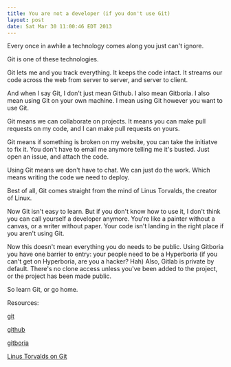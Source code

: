 ```yaml
---
title: You are not a developer (if you don't use Git)
layout: post
date: Sat Mar 30 11:00:46 EDT 2013
---
```


Every once in awhile a technology comes along you just can't ignore. 

Git is one of these technologies.

Git lets me and you track everything. It keeps the code intact. It streams our code across the web from server to server, and server to client.

And when I say Git, I don't just mean Github. I also mean Gitboria. I also mean using Git on your own machine. I mean using Git however you want to use Git.

Git means we can collaborate on projects. It means you can make pull requests on my code, and I can make pull requests on yours.

Git means if something is broken on my website, you can take the initiatve to fix it. You don't have to email me anymore telling me it's busted. Just open an issue, and attach the code.

Using Git means we don't have to chat. We can just do the work. Which means writing the code we need to deploy.

Best of all, Git comes straight from the mind of Linus Torvalds, the creator of Linux.

Now Git isn't easy to learn. But if you don't know how to use it, I don't think you can call yourself a developer anymore. You're like a painter without a canvas, or a writer without paper. Your code isn't landing in the right place if you aren't using Git.

Now this doesn't mean everything you do needs to be public. Using Gitboria you have one barrier to entry: your people need to be a Hyperboria (if you can't get on Hyperboria, are you a hacker? Hah) Also, Gitlab is private by default. There's no clone access unless you've been added to the project, or the project has been made public.

So learn Git, or go home.

Resources:

[git](http://git-scm.com/)

[github](http://github.com)

[gitboria](http://gitboria.com)

[Linus Torvalds on Git](http://www.youtube.com/watch?v=4XpnKHJAok8)
